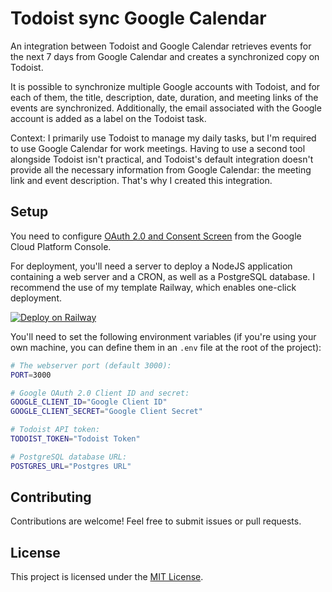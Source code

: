# Todoist sync Google Calendar
An integration between Todoist and Google Calendar retrieves events for the next 7 days from Google Calendar and creates a synchronized copy on Todoist.

It is possible to synchronize multiple Google accounts with Todoist, and for each of them, the title, description, date, duration, and meeting links of the events are synchronized. Additionally, the email associated with the Google account is added as a label on the Todoist task.

Context: I primarily use Todoist to manage my daily tasks, but I'm required to use Google Calendar for work meetings. Having to use a second tool alongside Todoist isn't practical, and Todoist's default integration doesn't provide all the necessary information from Google Calendar: the meeting link and event description. That's why I created this integration.

## Setup
You need to configure [OAuth 2.0 and Consent Screen](https://support.google.com/cloud/answer/6158849) from the Google Cloud Platform Console.

For deployment, you'll need a server to deploy a NodeJS application containing a web server and a CRON, as well as a PostgreSQL database. I recommend the use of my template Railway, which enables one-click deployment.

[![Deploy on Railway](https://railway.app/button.svg)](https://railway.app/template/AP1rpk?referralCode=J6p1cI)

You'll need to set the following environment variables (if you're using your own machine, you can define them in an `.env` file at the root of the project):
```sh
# The webserver port (default 3000):
PORT=3000

# Google OAuth 2.0 Client ID and secret:
GOOGLE_CLIENT_ID="Google Client ID"
GOOGLE_CLIENT_SECRET="Google Client Secret"

# Todoist API token:
TODOIST_TOKEN="Todoist Token"

# PostgreSQL database URL:
POSTGRES_URL="Postgres URL"
```

## Contributing
Contributions are welcome! Feel free to submit issues or pull requests.

## License
This project is licensed under the [MIT License](./LICENSE).